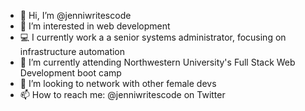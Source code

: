 - 👋 Hi, I’m @jenniwritescode
- 👀 I’m interested in web development
- 💻 I currently work a a senior systems administrator, focusing on infrastructure automation
- 🌱 I’m currently attending Northwestern University's Full Stack Web Development boot camp
- 💞️ I’m looking to network with other female devs
- 📫 How to reach me: @jenniwritescode on Twitter

<!---
jenniwritescode/jenniwritescode is a ✨ special ✨ repository because its `README.md` (this file) appears on your GitHub profile.
You can click the Preview link to take a look at your changes.
--->
